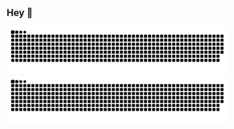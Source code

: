 ## Hey 👋
![GitHub Snake Light](https://raw.githubusercontent.com/NyKRiX/NyKRiX/output/github-contribution-grid-snake.svg#gh-light-mode-only)
![GitHub Snake Dark](https://raw.githubusercontent.com/NyKRiX/NyKRiX/output/github-contribution-grid-snake-dark.svg#gh-dark-mode-only)


<!--
**NyKRiX/NyKRiX** is a ✨ _special_ ✨ repository because its `README.md` (this file) appears on your GitHub profile.

Here are some ideas to get you started:

- 🔭 I’m currently working on ...
- 🌱 I’m currently learning ...
- 👯 I’m looking to collaborate on ...
- 🤔 I’m looking for help with ...
- 💬 Ask me about ...
- 📫 How to reach me: ...
- 😄 Pronouns: ...
- ⚡ Fun fact: ...
-->
